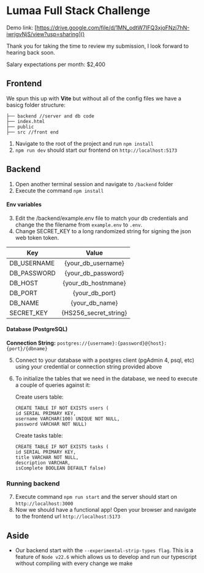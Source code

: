 # Lumaa Full Stack Challenge

Demo link: [https://drive.google.com/file/d/1MN_odtW7IFQ3xjoFNzj7hN-iwrjgvNjS/view?usp=sharing]()

Thank you for taking the time to review my submission, I look forward to hearing back soon.

Salary expectations per month: $2,400

## Frontend

We spun this up with **Vite** but without all of the config files we have a basicg folder structure:

    ├── backend //server and db code
    ├── index.html
    ├── public
    ├── src //front end

1. Navigate to the root of the project and run ``npm install``
2. ``npm run dev`` should start our frontend on `http://localhost:5173`

## Backend

1. Open another terminal session and navigate to `/backend` folder
2. Execute the command `npm install`

#### Env variables

3. Edit the /backend/example.env file to match your db credentials and change the
   the filename from `example.env` to `.env`.
4. Change SECRET_KEY to a long randomized string for signing the json web token token.

| Key         |        Value        |
| ----------- | :-----------------: |
| DB_USERNAME | {your_db_username} |
| DB_PASSWORD | {your_db_password} |
| DB_HOST     | {your_db_hostnmane} |
| DB_PORT     |   {your_db_port}   |
| DB_NAME     |   {your_db_name}   |
| SECRET_KEY  |  {HS256_secret_string}  |

#### Database (PostgreSQL)

**Connection String:** `postgres://{username}:{password}@{host}:{port}/{dbname}`

5. Connect to your database with a postgres client (pgAdmin 4, psql, etc) using your credential or connection string provided above
6. To initialize the tables that we need in the database, we need to execute a couple of queries against it:

   Create users table:

   ```
   CREATE TABLE IF NOT EXISTS users (
   id SERIAL PRIMARY KEY,
   username VARCHAR(100) UNIQUE NOT NULL,
   password VARCHAR NOT NULL)
   ```

   Create tasks table:

   ```
   CREATE TABLE IF NOT EXISTS tasks (
   id SERIAL PRIMARY KEY,
   title VARCHAR NOT NULL,
   description VARCHAR,
   isComplete BOOLEAN DEFAULT false)
   ```

### Running backend

7. Execute command `npm run start` and the server should start on `http://localhost:3000`
8. Now we should have a functional app! Open your browser and navigate to the frontend url `http://localhost:5173`

## Aside

- Our backend start with the `--experimental-strip-types flag`. This is a feature of `Node v22.6` which allows us to develop and run our typescript without compiling with every change we make
